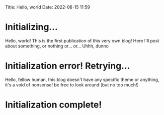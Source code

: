 Title: Hello, world
Date: 2022-08-15 11:59

# Initializing...

Hello, world! This is the first publication of this very own blog! Here I'll post about something,
or nothing
or... 
or... 
Uhhh, dunno

# Initialization error! Retrying...

Hello, fellow human, this blog doesn't have any specific theme or anything, it's a void of nonsense! be free to look around (but no too much!)

# Initialization complete!